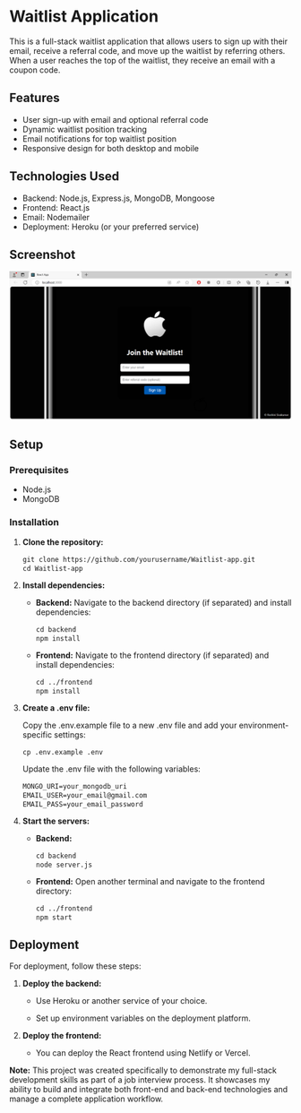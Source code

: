 # Waitlist Application
This is a full-stack waitlist application that allows users to sign up with their email, receive a referral code, and move up the waitlist by referring others. When a user reaches the top of the waitlist, they receive an email with a coupon code.

## Features

- User sign-up with email and optional referral code
- Dynamic waitlist position tracking
- Email notifications for top waitlist position
- Responsive design for both desktop and mobile

## Technologies Used

- Backend: Node.js, Express.js, MongoDB, Mongoose
- Frontend: React.js
- Email: Nodemailer
- Deployment: Heroku (or your preferred service)

## Screenshot
![Screenshot](frontend/Screenshot.png)


## Setup

### Prerequisites

- Node.js
- MongoDB

### Installation

1. **Clone the repository:**

   ```
   git clone https://github.com/yourusername/Waitlist-app.git
   cd Waitlist-app
   ```
2. **Install dependencies:**

   - **Backend:**
     Navigate to the backend directory (if separated) and install dependencies:
     
     ```
     cd backend
     npm install
     ```
   - **Frontend:**
     Navigate to the frontend directory (if separated) and install dependencies:

     ```
     cd ../frontend
     npm install
     ```
3. **Create a .env file:**

   Copy the .env.example file to a new .env file and add your environment-specific settings:

   ```
   cp .env.example .env
   ```

   Update the .env file with the following variables:
   ```
   MONGO_URI=your_mongodb_uri
   EMAIL_USER=your_email@gmail.com
   EMAIL_PASS=your_email_password
   ```
4. **Start the servers:**

   - **Backend:**
  
     ```
     cd backend
     node server.js
     ```

   - **Frontend:**
     Open another terminal and navigate to the frontend directory:

     ```
     cd ../frontend
     npm start
     ```

## Deployment

For deployment, follow these steps:

1. **Deploy the backend:**

   - Use Heroku or another service of your choice.
     
   - Set up environment variables on the deployment platform.

2. **Deploy the frontend:**

   - You can deploy the React frontend using Netlify or Vercel.


**Note:**
This project was created specifically to demonstrate my full-stack development skills as part of a job interview process. It showcases my ability to build and integrate both front-end and back-end technologies and manage a complete application workflow.
     


   

   

     
   
   

